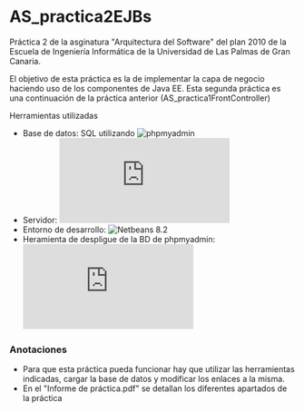 # AS_practica2EJBs
Práctica 2 de la asginatura "Arquitectura del Software" del plan 2010 de la Escuela de Ingeniería Informática de la Universidad de Las Palmas de Gran Canaria.

El objetivo de esta práctica es la de implementar la capa de negocio haciendo uso de los componentes de Java EE. Esta segunda práctica es una continuación de la práctica anterior (AS_practica1FrontController)


Herramientas utilizadas

- Base de datos: SQL utilizando ![phpmyadmin](https://www.phpmyadmin.net/)
- Servidor: ![glashfish](https://www.oracle.com/middleware/technologies/glassfish-server.html)
- Entorno de desarrollo: ![Netbeans 8.2](https://netbeans.org/downloads/8.2/rc/)
- Heramienta de despligue de la BD de phpmyadmin: ![XAMPP](https://www.apachefriends.org/es/index.html)


### Anotaciones

 - Para que esta práctica pueda funcionar hay que utilizar las herramientas indicadas, cargar la base de datos y modificar los enlaces a la misma. 
 - En el "Informe de práctica.pdf" se detallan los diferentes apartados de la práctica
